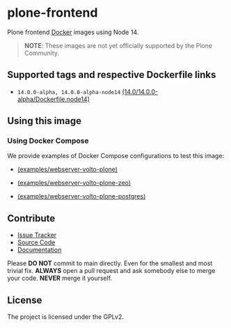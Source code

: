# plone-frontend

Plone frontend [Docker](https://docker.com) images using Node 14.

> **NOTE**: These images are not yet officially supported by the Plone Community.

## Supported tags and respective Dockerfile links

- `14.0.0-alpha, 14.0.0-alpha-node14` [(14.0/14.0.0-alpha/Dockerfile.node14)](https://github.com/plone/plone-frontend/blob/main/14/14.0.0-alpha/Dockerfile.node14)

## Using this image

### Using Docker Compose

We provide examples of Docker Compose configurations to test this image:

* [(examples/webserver-volto-plone)](https://github.com/plone/plone-frontend/blob/main/examples/webserver-volto-plone/README.md)

* [(examples/webserver-volto-plone-zeo)](https://github.com/plone/plone-frontend/blob/main/examples/webserver-volto-plone-zeo/README.md)

* [(examples/webserver-volto-plone-postgres)](https://github.com/plone/plone-frontend/blob/main/examples/webserver-volto-plone-postgres/README.md)


## Contribute

- [Issue Tracker](https://github.com/plone/plone-frontend/issues)
- [Source Code](https://github.com/plone/plone-frontend/)
- [Documentation](https://github.com/plone/plone-frontend/)

Please **DO NOT** commit to main directly. Even for the smallest and most trivial fix.
**ALWAYS** open a pull request and ask somebody else to merge your code. **NEVER** merge it yourself.


## License

The project is licensed under the GPLv2.
